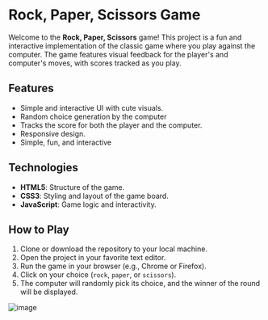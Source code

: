 # Rock, Paper, Scissors Game

Welcome to the **Rock, Paper, Scissors** game! This project is a fun and interactive implementation of the classic game where you play against the computer. The game features visual feedback for the player's and computer's moves, with scores tracked as you play.

## Features
- Simple and interactive UI with cute visuals.
- Random choice generation by the computer
- Tracks the score for both the player and the computer.
- Responsive design.
- Simple, fun, and interactive

## Technologies
- **HTML5**: Structure of the game.
- **CSS3**: Styling and layout of the game board.
- **JavaScript**: Game logic and interactivity.

## How to Play
1. Clone or download the repository to your local machine.
2. Open the project in your favorite text editor.
3. Run the game in your browser (e.g., Chrome or Firefox).
4. Click on your choice (`rock`, `paper`, or `scissors`).
5. The computer will randomly pick its choice, and the winner of the round will be displayed.

![image](https://github.com/user-attachments/assets/24476cf0-1c42-44ea-98ae-3988d10cd94c)


